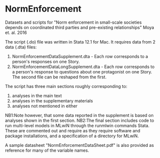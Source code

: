 # NormEnforcement
Datasets and scripts for "Norm enforcement in small-scale societies depends on coordinated third parties and pre-existing relationships"
Moya et. al. 2016

The script (.do) file was written in Stata 12.1 for Mac.
It requires data from 2 data (.dta) files:
  1. NormEnforcementDataSupplement.dta - Each row corresponds to a person's responses on one Story.
  2. NormEnforcementDataLongSupplement.dta - Each row corresponds to a person's response to questions about one protagonist on one Story.
The second file can be reshaped from the first.

The script has three main sections roughly corresponding to:
  1. analyses in the main text
  2. analyses in the supplementary materials
  3. analyses not mentioned in either
  
  NB1:Note however, that some data reported in the supplement is based on analyses shown in the first section. 
  NB2:The final section includes code to run multi-level models in MLwiN through the runmlwin commands Stata. These are commented out and require as they require software and package installations, and a specification of a directory for MLwiN. 

A sample datasheet "NormEnforcementDataSheet.pdf" is also provided as reference for many of the variable names.
